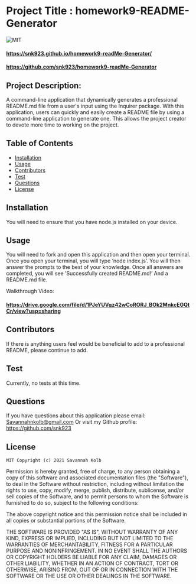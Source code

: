 
# Project Title : homework9-README-Generator

![MIT](https://img.shields.io/badge/license-MIT-brightgreen)
#### https://snk923.github.io/homework9-readMe-Generator/
#### https://github.com/snk923/homework9-readMe-Generator

## Project Description:
A command-line application that dynamically generates a professional README.md file from a user's input using the Inquirer package. With this application, users can quickly and easily create a README file by using a command-line application to generate one. This allows the project creator to devote more time to working on the project.

## Table of Contents
* [Installation](#installation)
* [Usage](#usage)
* [Contributors](#contributors)
* [Test](#test)
* [Questions](#questions)
* [License](#license)

## Installation
You will need to ensure that you have node.js installed on your device. 

## Usage
You will need to fork and open this application and then open your terminal. Once you open your terminal, you will type ‘node index.js’. You will then answer the prompts to the best of your knowledge. Once all answers are completed, you will see ’Successfully created README.md!’ And a README.md file.

Walkthrough Video:

#### https://drive.google.com/file/d/1PJeYUVqz42wCoRORJ_BOk2MnkcEGQtCr/view?usp=sharing

## Contributors
 If there is anything users feel would be beneficial to add to a professional README, please continue to add. 

## Test
Currently, no tests at this time. 

## Questions
If you have questions about this application please email: Savannahnkolb@gmail.com
Or visit my Github profile: https://github.com/snk923

## License
    MIT Copyright (c) 2021 Savannah Kolb

Permission is hereby granted, free of charge, to any person obtaining a copy
of this software and associated documentation files (the "Software"), to deal
in the Software without restriction, including without limitation the rights
to use, copy, modify, merge, publish, distribute, sublicense, and/or sell
copies of the Software, and to permit persons to whom the Software is
furnished to do so, subject to the following conditions:

The above copyright notice and this permission notice shall be included in all
copies or substantial portions of the Software.

THE SOFTWARE IS PROVIDED "AS IS", WITHOUT WARRANTY OF ANY KIND, EXPRESS OR
IMPLIED, INCLUDING BUT NOT LIMITED TO THE WARRANTIES OF MERCHANTABILITY,
FITNESS FOR A PARTICULAR PURPOSE AND NONINFRINGEMENT. IN NO EVENT SHALL THE
AUTHORS OR COPYRIGHT HOLDERS BE LIABLE FOR ANY CLAIM, DAMAGES OR OTHER
LIABILITY, WHETHER IN AN ACTION OF CONTRACT, TORT OR OTHERWISE, ARISING FROM,
OUT OF OR IN CONNECTION WITH THE SOFTWARE OR THE USE OR OTHER DEALINGS IN THE
SOFTWARE.
